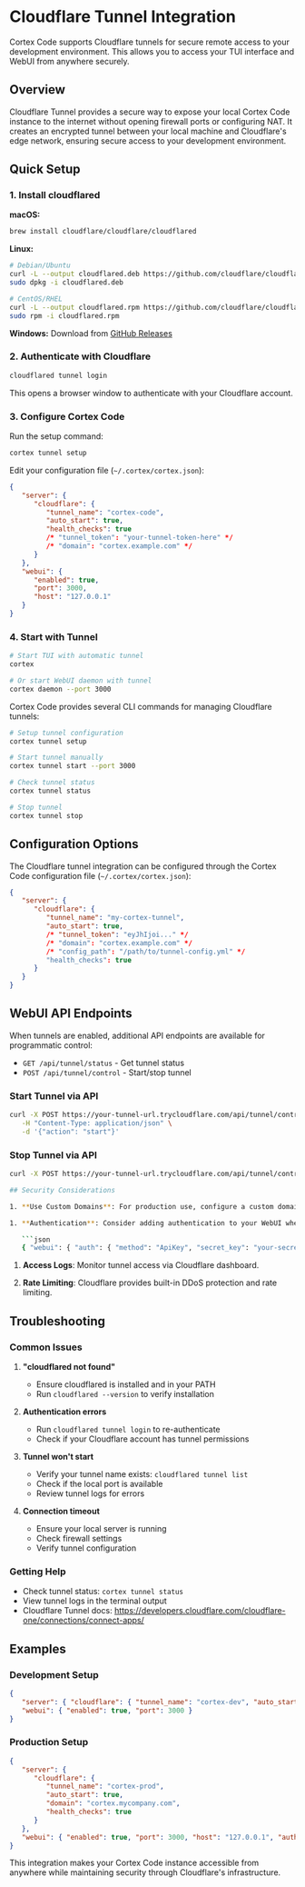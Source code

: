 # Cloudflare Tunnel Integration
<!-- markdownlint-disable MD013 -->

Cortex Code supports Cloudflare tunnels for secure remote access to your development environment. This allows you to access your TUI interface and WebUI from anywhere securely.

## Overview

Cloudflare Tunnel provides a secure way to expose your local Cortex Code instance to the internet without opening firewall ports or configuring NAT. It creates an encrypted tunnel between your local machine and Cloudflare's edge network, ensuring secure access to your development environment.

## Quick Setup

### 1. Install cloudflared

**macOS:**

```bash
brew install cloudflare/cloudflare/cloudflared
```

**Linux:**

```bash
# Debian/Ubuntu
curl -L --output cloudflared.deb https://github.com/cloudflare/cloudflared/releases/latest/download/cloudflared-linux-amd64.deb
sudo dpkg -i cloudflared.deb

# CentOS/RHEL
curl -L --output cloudflared.rpm https://github.com/cloudflare/cloudflared/releases/latest/download/cloudflared-linux-x86_64.rpm
sudo rpm -i cloudflared.rpm
```

**Windows:**
Download from [GitHub Releases](https://github.com/cloudflare/cloudflared/releases/latest)

### 2. Authenticate with Cloudflare

```bash
cloudflared tunnel login
```

This opens a browser window to authenticate with your Cloudflare account.

### 3. Configure Cortex Code

Run the setup command:

```bash
cortex tunnel setup
```

Edit your configuration file (`~/.cortex/cortex.json`):

```json
{
   "server": {
      "cloudflare": {
         "tunnel_name": "cortex-code",
         "auto_start": true,
         "health_checks": true
         /* "tunnel_token": "your-tunnel-token-here" */
         /* "domain": "cortex.example.com" */
      }
   },
   "webui": {
      "enabled": true,
      "port": 3000,
      "host": "127.0.0.1"
   }
}
```

### 4. Start with Tunnel

```bash
# Start TUI with automatic tunnel
cortex

# Or start WebUI daemon with tunnel
cortex daemon --port 3000
```

Cortex Code provides several CLI commands for managing Cloudflare tunnels:

```bash
# Setup tunnel configuration
cortex tunnel setup

# Start tunnel manually
cortex tunnel start --port 3000

# Check tunnel status
cortex tunnel status

# Stop tunnel
cortex tunnel stop
```

## Configuration Options

The Cloudflare tunnel integration can be configured through the Cortex Code configuration file (`~/.cortex/cortex.json`):

```json
{
   "server": {
      "cloudflare": {
         "tunnel_name": "my-cortex-tunnel",
         "auto_start": true,
         /* "tunnel_token": "eyJhIjoi..." */
         /* "domain": "cortex.example.com" */
         /* "config_path": "/path/to/tunnel-config.yml" */
         "health_checks": true
      }
   }
}
```

## WebUI API Endpoints

When tunnels are enabled, additional API endpoints are available for programmatic control:

- `GET /api/tunnel/status` - Get tunnel status
- `POST /api/tunnel/control` - Start/stop tunnel

### Start Tunnel via API

```bash
curl -X POST https://your-tunnel-url.trycloudflare.com/api/tunnel/control \
   -H "Content-Type: application/json" \
   -d '{"action": "start"}'
```

### Stop Tunnel via API

```bash
curl -X POST https://your-tunnel-url.trycloudflare.com/api/tunnel/control \

## Security Considerations

1. **Use Custom Domains**: For production use, configure a custom domain instead of the generated `.trycloudflare.com` URLs.

1. **Authentication**: Consider adding authentication to your WebUI when exposed via tunnels:

   ```json
   { "webui": { "auth": { "method": "ApiKey", "secret_key": "your-secret-key" } } }
   ```

1. **Access Logs**: Monitor tunnel access via Cloudflare dashboard.

1. **Rate Limiting**: Cloudflare provides built-in DDoS protection and rate limiting.

## Troubleshooting

### Common Issues

1. **"cloudflared not found"**
   - Ensure cloudflared is installed and in your PATH
   - Run `cloudflared --version` to verify installation

2. **Authentication errors**
   - Run `cloudflared tunnel login` to re-authenticate
   - Check if your Cloudflare account has tunnel permissions

3. **Tunnel won't start**
   - Verify your tunnel name exists: `cloudflared tunnel list`
   - Check if the local port is available
   - Review tunnel logs for errors

4. **Connection timeout**
   - Ensure your local server is running
   - Check firewall settings
   - Verify tunnel configuration

### Getting Help

- Check tunnel status: `cortex tunnel status`
- View tunnel logs in the terminal output
- Cloudflare Tunnel docs: <https://developers.cloudflare.com/cloudflare-one/connections/connect-apps/>

## Examples

### Development Setup

```json
{
   "server": { "cloudflare": { "tunnel_name": "cortex-dev", "auto_start": false, "health_checks": true } },
   "webui": { "enabled": true, "port": 3000 }
}
```

### Production Setup

```json
{
   "server": {
      "cloudflare": {
         "tunnel_name": "cortex-prod",
         "auto_start": true,
         "domain": "cortex.mycompany.com",
         "health_checks": true
      }
   },
   "webui": { "enabled": true, "port": 3000, "host": "127.0.0.1", "auth": { "method": "ApiKey", "secret_key": "secure-random-key" } }
}
```

This integration makes your Cortex Code instance accessible from anywhere while maintaining security through Cloudflare's infrastructure.
